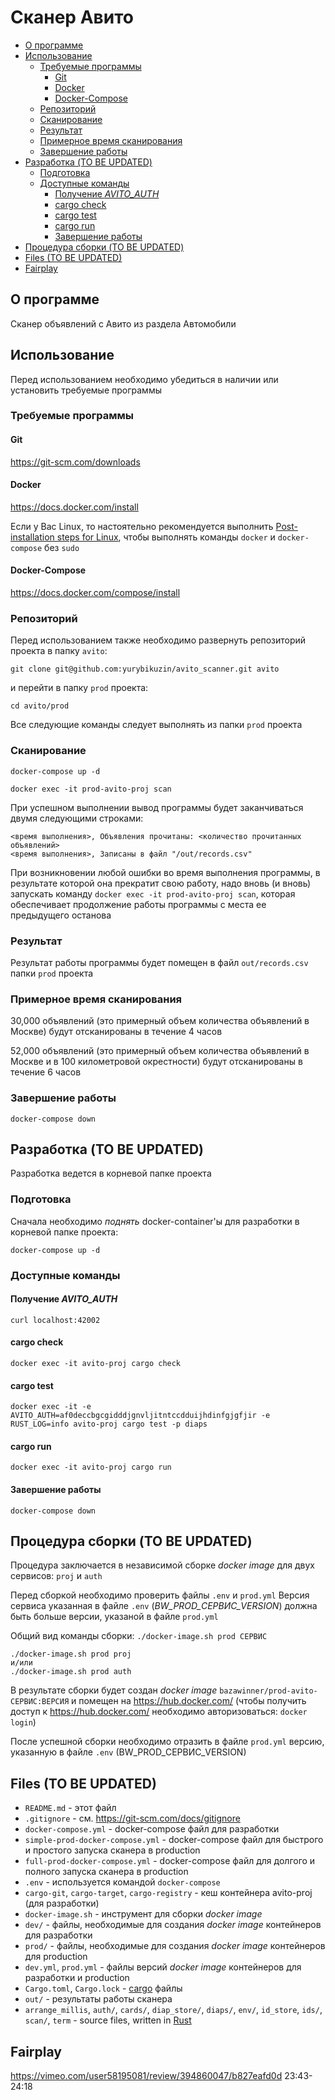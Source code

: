 # Сканер Авито 

<!-- vim-markdown-toc Redcarpet -->

* [О программе](#о-программе)
* [Использование](#использование)
    * [Требуемые программы](#требуемые-программы)
        * [Git](#git)
        * [Docker](#docker)
        * [Docker-Compose](#docker-compose)
    * [Репозиторий](#репозиторий)
    * [Сканирование](#сканирование)
    * [Результат](#результат)
    * [Примерное время сканирования](#примерное-время-сканирования)
    * [Завершение работы](#завершение-работы)
* [Разработка (TO BE UPDATED)](#разработка-to-be-updated)
    * [Подготовка](#подготовка)
    * [Доступные команды](#доступные-команды)
        * [Получение *AVITO_AUTH*](#получение-avito_auth)
        * [cargo check](#cargo-check)
        * [cargo test](#cargo-test)
        * [cargo run](#cargo-run)
        * [Завершение работы](#завершение-работы)
* [Процедура сборки (TO BE UPDATED)](#процедура-сборки-to-be-updated)
* [Files (TO BE UPDATED)](#files-to-be-updated)
* [Fairplay](#fairplay)

<!-- vim-markdown-toc -->

## О программе

Сканер объявлений c Авито из раздела Автомобили

## Использование

Перед использованием необходимо убедиться в наличии или установить требуемые программы

### Требуемые программы

#### Git

https://git-scm.com/downloads

#### Docker

https://docs.docker.com/install

Если у Вас Linux, то настоятельно рекомендуется выполнить [Post-installation steps for Linux](https://docs.docker.com/engine/install/linux-postinstall/), чтобы выполнять команды `docker` и `docker-compose` без `sudo`

#### Docker-Compose

https://docs.docker.com/compose/install

### Репозиторий

Перед использованием также необходимо развернуть репозиторий проекта в папку `avito`:

```
git clone git@github.com:yurybikuzin/avito_scanner.git avito
```

и перейти в папку `prod` проекта:

```
cd avito/prod
```

Все следующие команды следует выполнять из папки `prod` проекта

### Сканирование

```
docker-compose up -d

docker exec -it prod-avito-proj scan
```

При успешном выполнении вывод программы будет заканчиваться двумя следующими строками: 

```
<время выполнения>, Объявления прочитаны: <количество прочитанных объявлений>
<время выполнения>, Записаны в файл "/out/records.csv"
```

При возникновении любой ошибки во время выполнения программы, в результате которой она прекратит свою работу, надо вновь (и вновь) запускать команду `docker exec -it prod-avito-proj scan`, которая обеспечивает продолжение работы программы с места ее предыдущего останова

### Результат

Результат работы программы будет помещен в файл `out/records.csv` папки `prod` проекта

### Примерное время сканирования

30,000 объявлений (это примерный объем количества объявлений в Москве) будут отсканированы в течение 4 часов 

52,000 объявлений (это примерный объем количества объявлений в Москве и в 100 километровой окрестности) будут отсканированы в течение 6 часов 

### Завершение работы

```
docker-compose down
```

## Разработка (TO BE UPDATED)

Разработка ведется в корневой папке проекта

### Подготовка

Сначала необходимо *поднять* docker-container'ы для разработки в корневой папке проекта: 

```
docker-compose up -d 
```

### Доступные команды

#### Получение *AVITO_AUTH*

```
curl localhost:42002
```

#### cargo check

```
docker exec -it avito-proj cargo check
```

#### cargo test

```
docker exec -it -e AVITO_AUTH=af0deccbgcgidddjgnvljitntccdduijhdinfgjgfjir -e RUST_LOG=info avito-proj cargo test -p diaps
```

#### cargo run

```
docker exec -it avito-proj cargo run
```

#### Завершение работы

```
docker-compose down
```

## Процедура сборки (TO BE UPDATED)

Процедура заключается в независимой сборке *docker image* для двух сервисов: `proj` и `auth`

Перед сборкой необходимо проверить файлы `.env` и `prod.yml`
Версия сервиса указанная в файле `.env` (*BW_PROD_СЕРВИС_VERSION*) должна быть больше версии, указаной в файле `prod.yml`

Общий вид команды сборки: ```./docker-image.sh prod СЕРВИС```

```
./docker-image.sh prod proj
и/или
./docker-image.sh prod auth
```

В результате сборки будет создан *docker image* `bazawinner/prod-avito-СЕРВИС:ВЕРСИЯ` и помещен на https://hub.docker.com/ (чтобы получить доступ к https://hub.docker.com/ необходимо авторизоваться: ```docker login```)

После успешной сборки необходимо отразить в файле `prod.yml` версию, указанную в файле `.env` (BW_PROD_СЕРВИС_VERSION)

## Files (TO BE UPDATED)

- `README.md` - этот файл
- `.gitignore` - см. https://git-scm.com/docs/gitignore
- `docker-compose.yml` - docker-compose файл для разработки
- `simple-prod-docker-compose.yml` - docker-compose файл для быстрого и простого запуска сканера в production
- `full-prod-docker-compose.yml` - docker-compose файл для долгого и полного запуска сканера в production
- `.env` - используется командой `docker-compose`
- `cargo-git`, `cargo-target`, `cargo-registry` - кеш контейнера avito-proj (для разработки)
- `docker-image.sh` - инструмент для сборки *docker image*
- `dev/` - файлы, необходимые для создания *docker image* контейнеров для разработки
- `prod/` - файлы, необходимые для создания *docker image* контейнеров для production
- `dev.yml`, `prod.yml` - файлы версий *docker image* контейнеров для разработки и production
- `Cargo.toml`, `Cargo.lock` - [cargo](https://doc.rust-lang.org/cargo/) файлы
- `out/` - результаты работы сканера
- `arrange_millis`, `auth/`, `cards/`, `diap_store/`, `diaps/`, `env/`, `id_store`, `ids/`, `scan/`, `term` - source files, written in [Rust](https://www.rust-lang.org/)

## Fairplay

https://vimeo.com/user58195081/review/394860047/b827eafd0d
23:43-24:18

